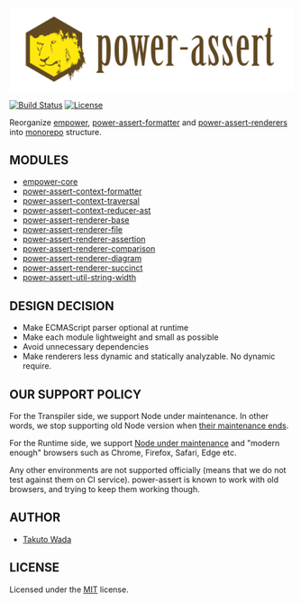 [![power-assert][power-assert-banner]][power-assert-url]

[![Build Status][travis-image]][travis-url]
[![License][license-image]][license-url]

Reorganize [empower](https://github.com/power-assert-js/empower), [power-assert-formatter](https://github.com/power-assert-js/power-assert-formatter) and [power-assert-renderers](https://github.com/twada/power-assert-renderers) into [monorepo](https://github.com/babel/babel/blob/master/doc/design/monorepo.md) structure.


MODULES
---------------------------------------

- [empower-core](./packages/empower-core/)
- [power-assert-context-formatter](./packages/power-assert-context-formatter/)
- [power-assert-context-traversal](./packages/power-assert-context-traversal/)
- [power-assert-context-reducer-ast](./packages/power-assert-context-reducer-ast/)
- [power-assert-renderer-base](./packages/power-assert-renderer-base/)
- [power-assert-renderer-file](./packages/power-assert-renderer-file/)
- [power-assert-renderer-assertion](./packages/power-assert-renderer-assertion/)
- [power-assert-renderer-comparison](./packages/power-assert-renderer-comparison/)
- [power-assert-renderer-diagram](./packages/power-assert-renderer-diagram/)
- [power-assert-renderer-succinct](./packages/power-assert-renderer-succinct/)
- [power-assert-util-string-width](./packages/power-assert-util-string-width/)


DESIGN DECISION
---------------------------------------

- Make ECMAScript parser optional at runtime
- Make each module lightweight and small as possible
- Avoid unnecessary dependencies
- Make renderers less dynamic and statically analyzable. No dynamic require.


OUR SUPPORT POLICY
---------------------------------------

For the Transpiler side, we support Node under maintenance. In other words, we stop supporting old Node version when [their maintenance ends](https://github.com/nodejs/LTS).

For the Runtime side, we support [Node under maintenance](https://github.com/nodejs/LTS) and "modern enough" browsers such as Chrome, Firefox, Safari, Edge etc.

Any other environments are not supported officially (means that we do not test against them on CI service). power-assert is known to work with old browsers, and trying to keep them working though.


AUTHOR
---------------------------------------
* [Takuto Wada](https://github.com/twada)


LICENSE
---------------------------------------
Licensed under the [MIT](https://github.com/twada/power-assert-runtime/blob/master/LICENSE) license.


[power-assert-url]: https://github.com/power-assert-js/power-assert
[power-assert-banner]: https://raw.githubusercontent.com/power-assert-js/power-assert-js-logo/master/banner/banner-official-fullcolor.png

[travis-url]: https://travis-ci.org/twada/power-assert-runtime
[travis-image]: https://secure.travis-ci.org/twada/power-assert-runtime.svg?branch=master

[license-url]: https://github.com/twada/power-assert-runtime/blob/master/LICENSE
[license-image]: https://img.shields.io/badge/license-MIT-brightgreen.svg
